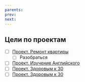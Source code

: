 ```yaml
---
parents: 
prev: 
next:
---
```

## Цели по проектам
- [ ] [Проект. Ремонт квартиры](Проект.%20Ремонт%20квартиры.md)
	- [ ] Разобраться
- [ ] [Проект. Изучение Английского](Проект.%20Изучение%20Английского.md)
- [ ] [Проект. Здоровым к 30](Проект.%20Здоровым%20к%2030.md)
- [ ] [Проект. Здоровым к 30](Проект.%20Здоровым%20к%2030.md)